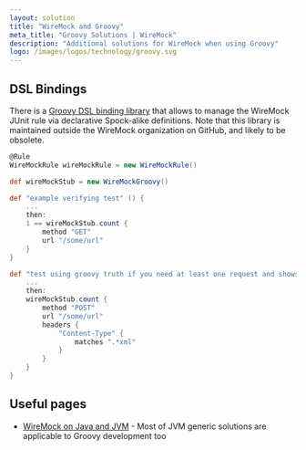 ```yaml
---
layout: solution
title: "WireMock and Groovy"
meta_title: "Groovy Solutions | WireMock"
description: "Additional solutions for WireMock when using Groovy"
logo: /images/logos/technology/groovy.svg
---
```


## DSL Bindings

There is a [Groovy DSL binding library](https://github.com/tomjankes/wiremock-groovy) 
that allows to manage the WireMock JUnit rule via declarative Spock-alike definitions.
Note that this library is maintained outside the WireMock organization on GitHub,
and likely to be obsolete.

```groovy
@Rule
WireMockRule wireMockRule = new WireMockRule()

def wireMockStub = new WireMockGroovy()

def "example verifying test" () {
    ...
    then:
    1 == wireMockStub.count {
        method "GET"
        url "/some/url"
    }
}

def "test using groovy truth if you need at least one request and shows example matcher" () {
    ...
    then:
    wireMockStub.count {
        method "POST"
        url "/some/url"
        headers {
            "Content-Type" {
                matches ".*xml"
            }
        }
    }
}
```

## Useful pages

- [WireMock on Java and JVM](./jvm.md) - Most of JVM generic solutions are applicable to Groovy development too
